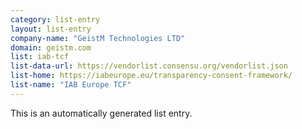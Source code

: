 ```yaml
---
category: list-entry
layout: list-entry
company-name: "GeistM Technologies LTD"
domain: geistm.com
list: iab-tcf
list-data-url: https://vendorlist.consensu.org/vendorlist.json
list-home: https://iabeurope.eu/transparency-consent-framework/
list-name: "IAB Europe TCF"
---
```


This is an automatically generated list entry.

